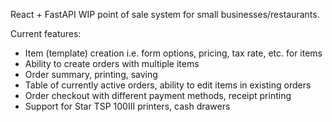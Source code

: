 React + FastAPI WIP point of sale system for small businesses/restaurants. 

Current features:
- Item (template) creation i.e. form options, pricing, tax rate, etc. for items
- Ability to create orders with multiple items
- Order summary, printing, saving
- Table of currently active orders, ability to edit items in existing orders
- Order checkout with different payment methods, receipt printing
- Support for Star TSP 100III printers, cash drawers
